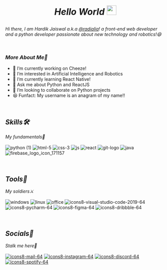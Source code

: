 # <p align="center">_**Hello World**_ <img src="https://user-images.githubusercontent.com/42378118/110234147-e3259600-7f4e-11eb-95be-0c4047144dea.gif" width="30"></p>

_Hi there, I am Hardik Jaiswal a.k.a [@radialia](https://github.com/radialia)! a front-end web developer and a python developer passionate about new technology and robotics!😄_

<br/>

### _More About Me👦_
- 🔭 I’m currently working on Cheeze!
- 👀 I’m interested in Artificial Intelligence and Robotics
- 🌱 I’m currently learning React Native!
- 💬 Ask me about Python and ReactJS
- 💞️ I’m looking to collaborate on Python projects
- 😆 Funfact: My username is an anagram of my name!!
<br/>

## _Skills🛠️_
_My fundamentals🍎_
</br>
</br>
![python (1)](https://user-images.githubusercontent.com/73730318/135377088-a6728cf2-ce3c-4a21-9fa1-b137fd44e8e2.png)   ![html-5](https://user-images.githubusercontent.com/73730318/135377280-064dcf19-a77f-4b67-aff3-720beb15e770.png)    ![css-3](https://user-images.githubusercontent.com/73730318/135377455-8bda4de8-97d5-4a20-b07a-16bfffb3443a.png)  ![js](https://user-images.githubusercontent.com/73730318/135377598-cf5be3cf-dc73-4a2b-847c-76d1053f07e9.png)
![react](https://user-images.githubusercontent.com/73730318/135377681-74e5d896-bfdf-4e1f-96a9-6d72e1b9c117.png)
![git-logo](https://user-images.githubusercontent.com/73730318/135377899-fb64ceb2-e03b-4d2a-a551-276dbd4015cd.png)
![java](https://user-images.githubusercontent.com/73730318/135377970-6d294037-f474-4d0b-a0f4-645aada7bb0c.png)
![firebase_logo_icon_171157](https://user-images.githubusercontent.com/73730318/135378214-3b21edbe-d622-4b27-91aa-38da6eb60f98.png)

<br/>

## _Tools🧰_
_My soldiers⚔️_
</br>
</br>
![windows](https://user-images.githubusercontent.com/73730318/135380485-fac5715e-b0ae-4e3c-89c9-f3d7f744b145.png)
![linux](https://user-images.githubusercontent.com/73730318/135380598-d047b0de-908a-4ed1-88d6-da93c9c0a9ea.png)
![office](https://user-images.githubusercontent.com/73730318/135380654-b1fe8ebd-5fff-49c3-acd0-287d19d652a3.png)
![icons8-visual-studio-code-2019-64](https://user-images.githubusercontent.com/73730318/135380761-abbb3591-fc56-4234-9783-4c00d05c37c1.png)
![icons8-pycharm-64](https://user-images.githubusercontent.com/73730318/135380900-013ddd0a-28c6-4114-99cf-b2113bb34eae.png)
![icons8-figma-64](https://user-images.githubusercontent.com/73730318/135381490-12f2110d-f7b7-4ab3-9b6b-c5ae5eb3f119.png)
![icons8-dribbble-64](https://user-images.githubusercontent.com/73730318/135381957-7d667599-b4b2-4988-9d15-90f50ce47324.png)

<br/>

## _Socials📖_
_Stalk me here🤫_
</br>
</br>
[![icons8-mail-64](https://user-images.githubusercontent.com/73730318/135382221-5bb771b0-c3e9-4208-a71c-ea04261dba92.png)](mailto:pseudopythonic@gmail.com)
[![icons8-instagram-64](https://user-images.githubusercontent.com/73730318/135382477-f24b1df5-2b33-4014-b4fd-530612b36795.png)](https://www.instagram.com/pseudopythonic/)
[![icons8-discord-64](https://user-images.githubusercontent.com/73730318/135382987-b9929fb5-ac9a-4e56-bdf1-6e1e516b4c2e.png)](https://discord.gg/Ug4fhB9P)
[![icons8-spotify-64](https://user-images.githubusercontent.com/73730318/135383245-8a264c5c-bf03-4179-9273-9b42e284586f.png)](https://www.spotify.com/in-en/account/overview/?utm_source=spotify&utm_medium=menu&utm_campaign=your_account)

